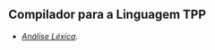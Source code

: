 ## Compilador para a Linguagem TPP
  
<ul class="htmlelt">
 <li><dfn><a href="https://github.com/euEmica/BCC36B-Compilador-TPP/blob/main/relatorio" title="HTML/Análise Léxica">Análise Léxica</a></dfn></a>.</li>

</ul>

